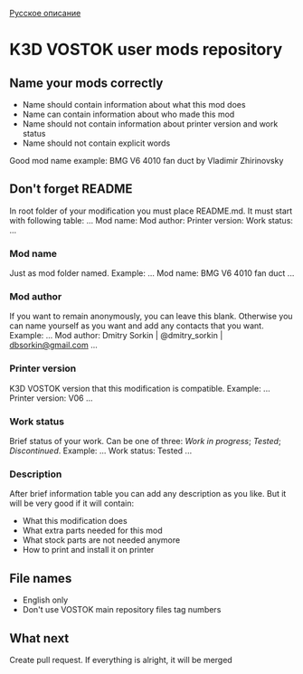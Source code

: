 [Русское описание](README.ru.md)

# K3D VOSTOK user mods repository

## Name your mods correctly

* Name should contain information about what this mod does
* Name can contain information about who made this mod
* Name should not contain information about printer version and work status
* Name should not contain explicit words

Good mod name example: BMG V6 4010 fan duct by Vladimir Zhirinovsky

## Don't forget README

In root folder of your modification you must place README.md. It must start with following table:
...
Mod name: 
Mod author:
Printer version: 
Work status:
...

### Mod name
Just as mod folder named. Example:
...
Mod name: BMG V6 4010 fan duct
...

### Mod author
If you want to remain anonymously, you can leave this blank. Otherwise you can name yourself as you want and add any contacts that you want. Example:
...
Mod author: Dmitry Sorkin | @dmitry_sorkin | dbsorkin@gmail.com
...

### Printer version
K3D VOSTOK version that this modification is compatible. Example:
...
Printer version: V06
...

### Work status
Brief status of your work. Can be one of three: *Work in progress*; *Tested*; *Discontinued*. Example:
...
Work status: Tested
...

### Description

After brief information table you can add any description as you like. But it will be very good if it will contain:

* What this modification does
* What extra parts needed for this mod
* What stock parts are not needed anymore
* How to print and install it on printer

## File names

* English only
* Don't use VOSTOK main repository files tag numbers

## What next

Create pull request. If everything is alright, it will be merged
